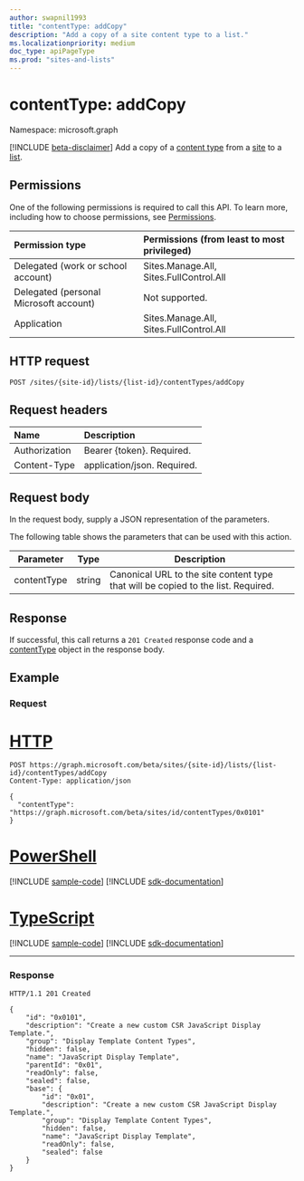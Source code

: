 ```yaml
---
author: swapnil1993
title: "contentType: addCopy"
description: "Add a copy of a site content type to a list."
ms.localizationpriority: medium
doc_type: apiPageType
ms.prod: "sites-and-lists"
---
```


# contentType: addCopy
Namespace: microsoft.graph

[!INCLUDE [beta-disclaimer](../../includes/beta-disclaimer.md)]
Add a copy of a [content type][contentType] from a [site][site] to a [list][list].
 
  

## Permissions  

One of the following permissions is required to call this API. To learn more, including how to choose permissions, see [Permissions](/graph/permissions-reference).

  

|Permission type | Permissions (from least to most privileged) |
|:--------------------|:---------------------------------------------------------|
|Delegated (work or school account) |Sites.Manage.All, Sites.FullControl.All  |
|Delegated (personal Microsoft account) | Not supported. |
|Application | Sites.Manage.All, Sites.FullControl.All |

  

## HTTP request
<!-- {
  "blockType": "ignored"
}
-->
```http
POST /sites/{site-id}/lists/{list-id}/contentTypes/addCopy
```

## Request headers
|Name|Description|
|:---|:---|
|Authorization|Bearer {token}. Required.|
|Content-Type|application/json. Required.|

## Request body
In the request body, supply a JSON representation of the parameters.

The following table shows the parameters that can be used with this action.

|Parameter|Type|Description|
|-|-|-|
|contentType| string | Canonical URL to the site content type that will be copied to the list. Required.|

## Response

If successful, this call returns a `201 Created` response code and a [contentType][] object in the response body.

## Example

### Request

# [HTTP](#tab/http)
<!-- {
  "blockType": "request",
  "name": "contenttype_addcopy"
}
-->
```http
POST https://graph.microsoft.com/beta/sites/{site-id}/lists/{list-id}/contentTypes/addCopy
Content-Type: application/json

{
  "contentType": "https://graph.microsoft.com/beta/sites/id/contentTypes/0x0101"
}
```

# [PowerShell](#tab/powershell)
[!INCLUDE [sample-code](../includes/snippets/powershell/contenttype-addcopy-powershell-snippets.md)]
[!INCLUDE [sdk-documentation](../includes/snippets/snippets-sdk-documentation-link.md)]

# [TypeScript](#tab/typescript)
[!INCLUDE [sample-code](../includes/snippets/typescript/contenttype-addcopy-typescript-snippets.md)]
[!INCLUDE [sdk-documentation](../includes/snippets/snippets-sdk-documentation-link.md)]

---

### Response


<!-- { "blockType": "response", "@type": "microsoft.graph.contentType", "truncated": true} -->

```http
HTTP/1.1 201 Created

{
    "id": "0x0101",
    "description": "Create a new custom CSR JavaScript Display Template.",
    "group": "Display Template Content Types",
    "hidden": false,
    "name": "JavaScript Display Template",
    "parentId": "0x01",
    "readOnly": false,
    "sealed": false,
    "base": {
        "id": "0x01",
        "description": "Create a new custom CSR JavaScript Display Template.",
        "group": "Display Template Content Types",
        "hidden": false,
        "name": "JavaScript Display Template",
        "readOnly": false,
        "sealed": false
    }
}
```

[site]: ../resources/site.md
[list]: ../resources/list.md
[contentType]: ../resources/contentType.md
